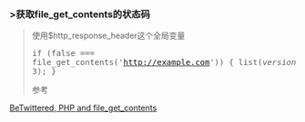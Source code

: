 ### >获取file\_get\_contents的状态码

  
>使用$http\_response\_header这个全局变量 <pre class="code">if (false === file_get_contents('http://example.com')) {
    list($version,$status_code,$msg) = explode(' ',$http_response_header[0], 3);
}
</pre> 参考

[BeTwittered, PHP and file\_get\_contents][1]

 [1]: http://robert.arlesnet.com/2008/01/20/betwittered-php-and-file_get_contents/
